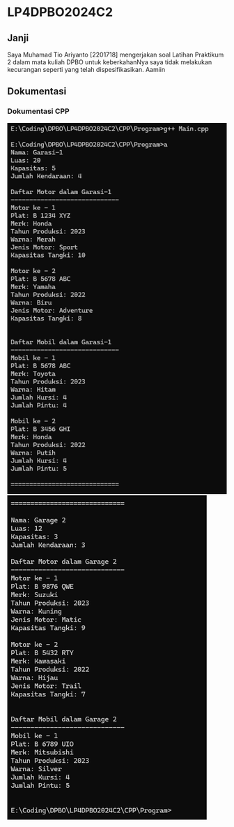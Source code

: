 # LP4DPBO2024C2

## Janji
Saya Muhamad Tio Ariyanto [2201718] mengerjakan soal Latihan Praktikum 2
dalam mata kuliah DPBO untuk keberkahanNya saya tidak melakukan kecurangan
seperti yang telah dispesifikasikan. Aamiin

## Dokumentasi
### Dokumentasi CPP
![CPP program](CPP/Screenshot/Screenshot-1.png)
![CPP program](CPP/Screenshot/Screenshot-2.png)
